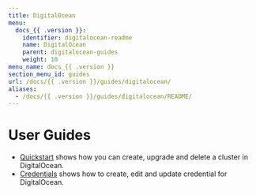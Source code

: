 ```yaml
---
title: DigitalOcean
menu:
  docs_{{ .version }}:
    identifier: digitalocean-readme
    name: DigitalOcean
    parent: digitalocean-guides
    weight: 10
menu_name: docs_{{ .version }}
section_menu_id: guides
url: /docs/{{ .version }}/guides/digitalocean/
aliases:
  - /docs/{{ .version }}/guides/digitalocean/README/
---
```


# User Guides

- [Quickstart](/docs/guides/digitalocean/quickstart/) shows how you can create, upgrade and delete a cluster in DigitalOcean.
- [Credentials](/docs/guides/digitalocean/credentials/) shows how to create, edit and update credential for DigitalOcean.
